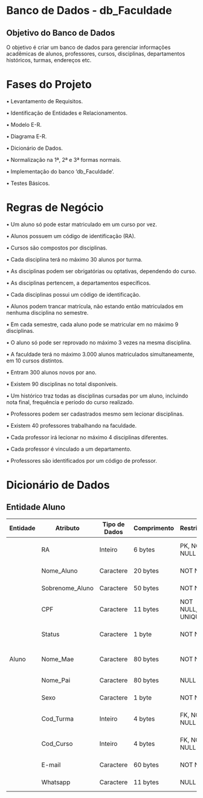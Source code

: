 # Banco de Dados - db_Faculdade

## Objetivo do Banco de Dados
O objetivo é criar um banco de dados para gerenciar informações acadêmicas de alunos, professores, cursos, disciplinas, departamentos históricos, turmas, endereços etc.


# Fases do Projeto 

• Levantamento de Requisitos.

• Identificação de Entidades e Relacionamentos.

• Modelo E-R.

• Diagrama E-R.

• Dicionário de Dados.

• Normalização na 1ª, 2ª e 3ª formas normais.

• Implementação do banco ‘db_Faculdade’.

• Testes Básicos.

# Regras de Negócio

• Um aluno só pode estar matriculado em um curso por vez.

• Alunos possuem um código de identificação (RA).

• Cursos são compostos por disciplinas.

• Cada disciplina terá no máximo 30 alunos por turma.

• As disciplinas podem ser obrigatórias ou optativas, dependendo do curso.

• As disciplinas pertencem, a departamentos específicos.

• Cada disciplinas possui um código de identificação.

• Alunos podem trancar matrícula, não estando então matriculados em nenhuma disciplina no semestre.

• Em cada semestre, cada aluno pode se matricular em no máximo 9 disciplinas.

• O aluno só pode ser reprovado no máximo 3 vezes na mesma disciplina.

• A faculdade terá no máximo 3.000 alunos matriculados simultaneamente, em 10 cursos distintos.

• Entram 300 alunos novos por ano.

• Existem 90 disciplinas no total disponíveis.

• Um histórico traz todas as disciplinas cursadas por um aluno, incluindo nota final, frequência e período do curso realizado.

• Professores podem ser cadastrados mesmo sem lecionar disciplinas.

• Existem 40 professores trabalhando na faculdade.

• Cada professor irá lecionar no máximo 4 disciplinas diferentes.

• Cada professor é vinculado a um departamento.

• Professores são identificados por um código de professor.

# Dicionário de Dados


## Entidade Aluno
| Entidade | Atributo       | Tipo de Dados| Comprimento | Restrições         | Descrição                           |
|----------|----------------|--------------|-------------|--------------------|-------------------------------------|
|          | RA             | Inteiro      | 6 bytes     | PK, NOT NULL       | Código de identificação do aluno    |
|          | Nome_Aluno     | Caractere    | 20 bytes    | NOT NULL           | Nome do aluno                       |
|          | Sobrenome_Aluno| Caractere    | 50 bytes    | NOT NULL           | Sobrenome do aluno                  |
|          | CPF            | Caractere    | 11 bytes    | NOT NULL, UNIQUE   | CPF do aluno                        |
|          | Status         | Caractere    | 1 byte      | NOT NULL           | Status da matrícula do aluno        |
| Aluno    | Nome_Mae       | Caractere    | 80 bytes    | NOT NULL           | Nome da mãe do aluno                |
|          | Nome_Pai       | Caractere    | 80 bytes    | NULL               | Nome do pai do aluno                |
|          | Sexo           | Caractere    | 1 byte      | NOT NULL           | Sexo do aluno                       |
|          | Cod_Turma      | Inteiro      | 4 bytes     | FK, NOT NULL       | Código de identificação da turma    |
|          | Cod_Curso      | Inteiro      | 4 bytes     | FK, NOT NULL       | Código de identificação do curso    |
|          | E-mail         | Caractere    | 60 bytes    | NOT NULL           | E-mail do aluno                     |
|          | Whatsapp       | Caractere    | 11 bytes    | NULL               | Whatsapp do aluno                   |
